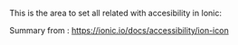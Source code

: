 This is the area to set all related with accesibility in Ionic: 

Summary from : https://ionic.io/docs/accessibility/ion-icon


